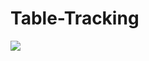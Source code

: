 # Table-Tracking

<img src="https://github.com/shinn716/Table-Tracking/blob/master/pic1.png" /></a>

